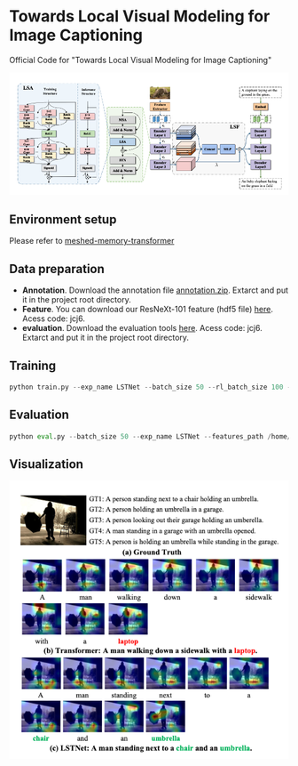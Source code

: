 # Towards Local Visual Modeling for Image Captioning

Official Code for "Towards Local Visual Modeling for Image Captioning" 

![](images/LSTNet.png)

## Environment setup

Please refer to [meshed-memory-transformer](https://github.com/aimagelab/meshed-memory-transformer)

## Data preparation

* **Annotation**. Download the annotation file [annotation.zip](https://drive.google.com/file/d/1i8mqKFKhqvBr8kEp3DbIh9-9UNAfKGmE/view?usp=sharing). Extarct and put it in the project root directory.
* **Feature**. You can download our ResNeXt-101 feature (hdf5 file) [here](https://pan.baidu.com/s/1xVZO7t8k4H_l3aEyuA-KXQ). Acess code: jcj6.
* **evaluation**. Download the evaluation tools [here](https://pan.baidu.com/s/1xVZO7t8k4H_l3aEyuA-KXQ). Acess code: jcj6. Extarct and put it in the project root directory.

## Training
```python
python train.py --exp_name LSTNet --batch_size 50 --rl_batch_size 100 --workers 4 --head 8 --warmup 10000 --features_path /home/data/coco_grid_feats2.hdf5 --annotation /home/data/m2_annotations --logs_folder tensorboard_logs
```
## Evaluation
```python
python eval.py --batch_size 50 --exp_name LSTNet --features_path /home/data/coco_grid_feats2.hdf5 --annotation /home/data/m2_annotations
```

## Visualization

![](images/attention.png)